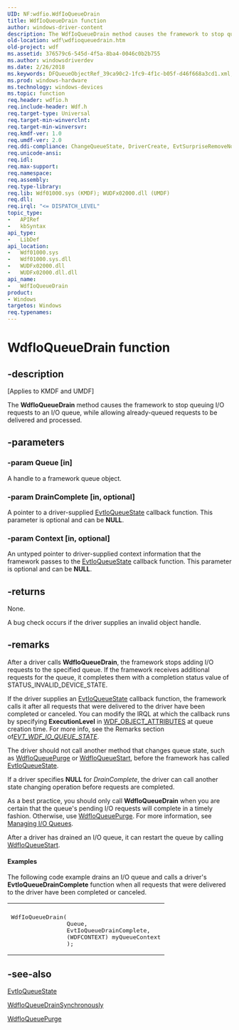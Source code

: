 ```yaml
---
UID: NF:wdfio.WdfIoQueueDrain
title: WdfIoQueueDrain function
author: windows-driver-content
description: The WdfIoQueueDrain method causes the framework to stop queuing I/O requests to an I/O queue, while allowing already-queued requests to be delivered and processed.
old-location: wdf\wdfioqueuedrain.htm
old-project: wdf
ms.assetid: 376579c6-545d-4f5a-8ba4-0046c0b2b755
ms.author: windowsdriverdev
ms.date: 2/26/2018
ms.keywords: DFQueueObjectRef_39ca90c2-1fc9-4f1c-b05f-d46f668a3cd1.xml, WdfIoQueueDrain, WdfIoQueueDrain method, kmdf.wdfioqueuedrain, wdf.wdfioqueuedrain, wdfio/WdfIoQueueDrain
ms.prod: windows-hardware
ms.technology: windows-devices
ms.topic: function
req.header: wdfio.h
req.include-header: Wdf.h
req.target-type: Universal
req.target-min-winverclnt: 
req.target-min-winversvr: 
req.kmdf-ver: 1.0
req.umdf-ver: 2.0
req.ddi-compliance: ChangeQueueState, DriverCreate, EvtSurpriseRemoveNoSuspendQueue, KmdfIrql, KmdfIrql2, NoCancelFromEvtSurpriseRemove
req.unicode-ansi: 
req.idl: 
req.max-support: 
req.namespace: 
req.assembly: 
req.type-library: 
req.lib: Wdf01000.sys (KMDF); WUDFx02000.dll (UMDF)
req.dll: 
req.irql: "<= DISPATCH_LEVEL"
topic_type:
-	APIRef
-	kbSyntax
api_type:
-	LibDef
api_location:
-	Wdf01000.sys
-	Wdf01000.sys.dll
-	WUDFx02000.dll
-	WUDFx02000.dll.dll
api_name:
-	WdfIoQueueDrain
product:
- Windows
targetos: Windows
req.typenames: 
---
```


# WdfIoQueueDrain function


## -description


<p class="CCE_Message">[Applies to KMDF and UMDF]

The <b>WdfIoQueueDrain</b> method causes the framework to stop queuing I/O requests to an I/O queue, while allowing already-queued requests to be delivered and processed.


## -parameters




### -param Queue [in]

A handle to a framework queue object.


### -param DrainComplete [in, optional]

A pointer to a driver-supplied <a href="https://msdn.microsoft.com/14999036-c137-4056-b6f7-53a8476fd385">EvtIoQueueState</a> callback function. This parameter is optional and can be <b>NULL</b>.


### -param Context [in, optional]

An untyped pointer to driver-supplied context information that the framework passes to the <a href="https://msdn.microsoft.com/14999036-c137-4056-b6f7-53a8476fd385">EvtIoQueueState</a> callback function. This parameter is optional and can be <b>NULL</b>.


## -returns



None.

A bug check occurs if the driver supplies an invalid object handle.






## -remarks



After a driver calls <b>WdfIoQueueDrain</b>, the framework stops adding I/O requests to the specified queue. If the framework receives additional requests for the queue, it completes them with a completion status value of STATUS_INVALID_DEVICE_STATE.

If the driver supplies an <a href="https://msdn.microsoft.com/14999036-c137-4056-b6f7-53a8476fd385">EvtIoQueueState</a> callback function, the framework calls it after all requests that were delivered to the driver have been completed or canceled. You can modify the IRQL at which the callback runs by specifying **ExecutionLevel** in [WDF_OBJECT_ATTRIBUTES](https://docs.microsoft.com/windows-hardware/drivers/ddi/content/wdfobject/ns-wdfobject-_wdf_object_attributes) at queue creation time. For more info, see the Remarks section of[*EVT_WDF_IO_QUEUE_STATE*](https://docs.microsoft.com/windows-hardware/drivers/ddi/content/wdfio/nc-wdfio-evt_wdf_io_queue_state).

The driver should not call another method that changes queue state, such as <a href="https://msdn.microsoft.com/library/windows/hardware/ff548442">WdfIoQueuePurge</a> or <a href="https://msdn.microsoft.com/library/windows/hardware/ff548478">WdfIoQueueStart</a>, before the framework has called <a href="https://msdn.microsoft.com/14999036-c137-4056-b6f7-53a8476fd385">EvtIoQueueState</a>.

If a driver specifies <b>NULL</b> for <i>DrainComplete</i>, the driver can call another state changing operation before requests are completed.

As a best practice, you should only call <b>WdfIoQueueDrain</b> when you are certain that the queue's pending I/O requests will complete in a timely fashion. Otherwise, use <a href="https://msdn.microsoft.com/library/windows/hardware/ff548442">WdfIoQueuePurge</a>. For more information, see <a href="https://docs.microsoft.com/en-us/windows-hardware/drivers/wdf/managing-i-o-queues">Managing I/O Queues</a>.

After a driver has drained an I/O queue, it can restart the queue by calling <a href="https://msdn.microsoft.com/library/windows/hardware/ff548478">WdfIoQueueStart</a>.


#### Examples

The following code example drains an I/O queue and calls a driver's <b>EvtIoQueueDrainComplete</b> function when all requests that were delivered to the driver have been completed or canceled.

<div class="code"><span codelanguage=""><table>
<tr>
<th></th>
</tr>
<tr>
<td>
<pre>WdfIoQueueDrain(
                Queue,
                EvtIoQueueDrainComplete,
                (WDFCONTEXT) myQueueContext
                );</pre>
</td>
</tr>
</table></span></div>



## -see-also




<a href="https://msdn.microsoft.com/14999036-c137-4056-b6f7-53a8476fd385">EvtIoQueueState</a>



<a href="https://msdn.microsoft.com/library/windows/hardware/ff547412">WdfIoQueueDrainSynchronously</a>



<a href="https://msdn.microsoft.com/library/windows/hardware/ff548442">WdfIoQueuePurge</a>
 

 

